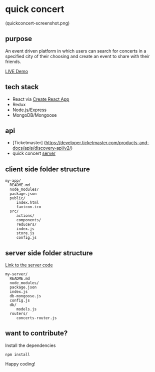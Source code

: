 # quick concert 
(quickconcert-screenshot.png)

## purpose

An event driven platform in which users can search for concerts in a specified city of their choosing and create an event to share with their friends. 

[LIVE Demo](http://sad-goldstine-40377d.netlify.com)


## tech stack
* React via [Create React App](https://github.com/facebookincubator/create-react-app)
* Redux
* Node.js/Express 
* MongoDB/Mongoose

## api
* [Ticketmaster] (https://developer.ticketmaster.com/products-and-docs/apis/discovery-api/v2/)
* quick concert [server](https://github.com/webbkyr/QuickConcert-Server) 

## client side folder structure

    my-app/
      README.md
      node_modules/
      package.json
      public/
         index.html
         favicon.ico
      src/
         actions/
         components/
         reducers/
         index.js
         store.js
         config.js

## server side folder structure

[Link to the server code](https://github.com/webbkyr/QuickConcert-Server)

    my-server/
      README.md
      node_modules/
      package.json
      index.js
      db-mongoose.js
      config.js
      db/
         models.js
      routers/
         concerts-router.js

## want to contribute?

Install the dependencies
    
    npm install

Happy coding!